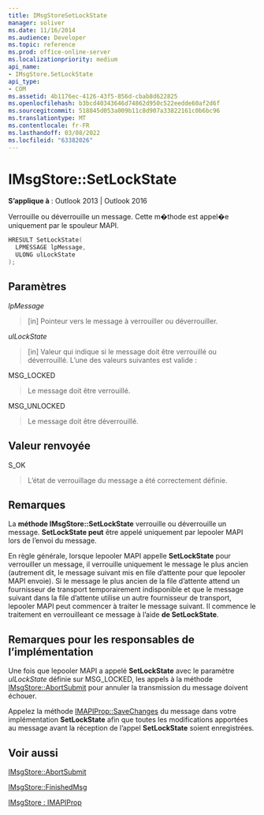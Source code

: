 ```yaml
---
title: IMsgStoreSetLockState
manager: soliver
ms.date: 11/16/2014
ms.audience: Developer
ms.topic: reference
ms.prod: office-online-server
ms.localizationpriority: medium
api_name:
- IMsgStore.SetLockState
api_type:
- COM
ms.assetid: 4b1176ec-4126-43f5-856d-cbab8d622825
ms.openlocfilehash: b3bcd40343646d74862d950c522eedde60af2d6f
ms.sourcegitcommit: 518845d053a009b11c8d907a33822161c0b6bc96
ms.translationtype: MT
ms.contentlocale: fr-FR
ms.lasthandoff: 03/08/2022
ms.locfileid: "63382026"
---
```

# <a name="imsgstoresetlockstate"></a>IMsgStore::SetLockState

  
  
**S’applique à** : Outlook 2013 | Outlook 2016 
  
Verrouille ou déverrouille un message. Cette m�thode est appel�e uniquement par le spouleur MAPI.
  
```cpp
HRESULT SetLockState(
  LPMESSAGE lpMessage,
  ULONG ulLockState  
);
```

## <a name="parameters"></a>Paramètres

 _lpMessage_
  
> [in] Pointeur vers le message à verrouiller ou déverrouiller.
    
 _ulLockState_
  
> [in] Valeur qui indique si le message doit être verrouillé ou déverrouillé. L’une des valeurs suivantes est valide :
    
MSG_LOCKED 
  
> Le message doit être verrouillé. 
    
MSG_UNLOCKED 
  
> Le message doit être déverrouillé.
    
## <a name="return-value"></a>Valeur renvoyée

S_OK 
  
> L’état de verrouillage du message a été correctement définie.
    
## <a name="remarks"></a>Remarques

La **méthode IMsgStore::SetLockState** verrouille ou déverrouille un message. **SetLockState peut** être appelé uniquement par lepooler MAPI lors de l’envoi du message. 
  
En règle générale, lorsque lepooler MAPI appelle **SetLockState** pour verrouiller un message, il verrouille uniquement le message le plus ancien (autrement dit, le message suivant mis en file d’attente pour que lepooler MAPI envoie). Si le message le plus ancien de la file d’attente attend un fournisseur de transport temporairement indisponible et que le message suivant dans la file d’attente utilise un autre fournisseur de transport, lepooler MAPI peut commencer à traiter le message suivant. Il commence le traitement en verrouilleant ce message à l’aide **de SetLockState**.
  
## <a name="notes-to-implementers"></a>Remarques pour les responsables de l’implémentation

Une fois que lepooler MAPI a appelé **SetLockState** avec le paramètre  _ulLockState_ définie sur MSG_LOCKED, les appels à la méthode [IMsgStore::AbortSubmit](imsgstore-abortsubmit.md) pour annuler la transmission du message doivent échouer. 
  
Appelez la méthode [IMAPIProp::SaveChanges](imapiprop-savechanges.md) du message dans votre implémentation **SetLockState** afin que toutes les modifications apportées au message avant la réception de l’appel **SetLockState** soient enregistrées. 
  
## <a name="see-also"></a>Voir aussi



[IMsgStore::AbortSubmit](imsgstore-abortsubmit.md)
  
[IMsgStore::FinishedMsg](imsgstore-finishedmsg.md)
  
[IMsgStore : IMAPIProp](imsgstoreimapiprop.md)

